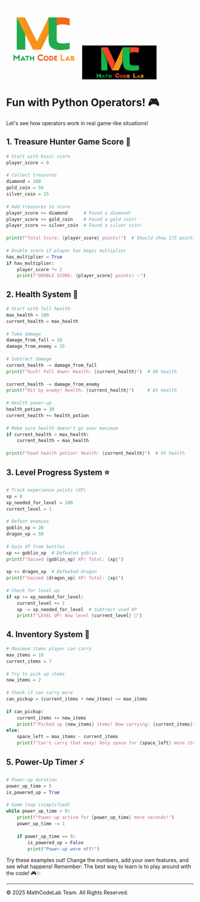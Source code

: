 <img src="../../../RepoResources/Logo.MathCodeLab.Light.png#gh-light-mode-only" alt="MathCodeLab" width="200"/>
<img src="../../../RepoResources/Logo.MathCodeLab.Dark.jpg#gh-dark-mode-only" alt="MathCodeLab" width="200"/>

# Fun with Python Operators! 🎮

Let's see how operators work in real game-like situations!

## 1. Treasure Hunter Game Score 💎
```python
# Start with basic score
player_score = 0

# Collect treasures
diamond = 100
gold_coin = 50
silver_coin = 25

# Add treasures to score
player_score += diamond      # Found a diamond!
player_score += gold_coin    # Found a gold coin!
player_score += silver_coin  # Found a silver coin!

print(f"Total Score: {player_score} points!")  # Should show 175 points

# Double score if player has magic multiplier
has_multiplier = True
if has_multiplier:
    player_score *= 2
    print(f"DOUBLE SCORE: {player_score} points! ✨")
```

## 2. Health System 💖
```python
# Start with full health
max_health = 100
current_health = max_health

# Take damage
damage_from_fall = 10
damage_from_enemy = 25

# Subtract damage
current_health -= damage_from_fall
print(f"Ouch! Fell down! Health: {current_health}")  # 90 health

current_health -= damage_from_enemy
print(f"Hit by enemy! Health: {current_health}")     # 65 health

# Health power-up
health_potion = 30
current_health += health_potion

# Make sure health doesn't go over maximum
if current_health > max_health:
    current_health = max_health

print(f"Used health potion! Health: {current_health}")  # 95 health
```

## 3. Level Progress System ⭐
```python
# Track experience points (XP)
xp = 0
xp_needed_for_level = 100
current_level = 1

# Defeat enemies
goblin_xp = 20
dragon_xp = 50

# Gain XP from battles
xp += goblin_xp  # Defeated goblin
print(f"Gained {goblin_xp} XP! Total: {xp}")

xp += dragon_xp  # Defeated dragon
print(f"Gained {dragon_xp} XP! Total: {xp}")

# Check for level up
if xp >= xp_needed_for_level:
    current_level += 1
    xp -= xp_needed_for_level  # Subtract used XP
    print(f"LEVEL UP! Now level {current_level} 🌟")
```

## 4. Inventory System 🎒
```python
# Maximum items player can carry
max_items = 10
current_items = 7

# Try to pick up items
new_items = 2

# Check if can carry more
can_pickup = (current_items + new_items) <= max_items

if can_pickup:
    current_items += new_items
    print(f"Picked up {new_items} items! Now carrying: {current_items}")
else:
    space_left = max_items - current_items
    print(f"Can't carry that many! Only space for {space_left} more items!")
```

## 5. Power-Up Timer ⚡
```python
# Power-up duration
power_up_time = 5
is_powered_up = True

# Game loop (simplified)
while power_up_time > 0:
    print(f"Power-up active for {power_up_time} more seconds!")
    power_up_time -= 1

    if power_up_time == 0:
        is_powered_up = False
        print("Power-up wore off!")
```

Try these examples out! Change the numbers, add your own features, and see what happens! 
Remember: The best way to learn is to play around with the code! 🎮✨

---
© 2025 MathCodeLab Team. All Rights Reserved.